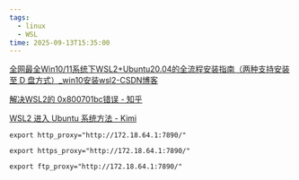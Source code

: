 ```yaml
---
tags:
  - linux
  - WSL
time: 2025-09-13T15:35:00
---
```

[全网最全Win10/11系统下WSL2+Ubuntu20.04的全流程安装指南（两种支持安装至 D 盘方式）_win10安装wsl2-CSDN博客](https://blog.csdn.net/Natsuago/article/details/145594631)

[解决WSL2的 0x800701bc错误 - 知乎](https://zhuanlan.zhihu.com/p/599286889)

[WSL2 进入 Ubuntu 系统方法 - Kimi](https://www.kimi.com/chat/d30plpccoua3gigtg600)

```
export http_proxy="http://172.18.64.1:7890/"

export https_proxy="http://172.18.64.1:7890/"

export ftp_proxy="http://172.18.64.1:7890/"
```